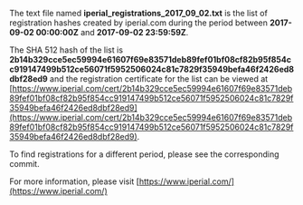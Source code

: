 The text file named **iperial_registrations_2017_09_02.txt** is the list of registration hashes created by iperial.com during the period between **2017-09-02 00:00:00Z** and **2017-09-02 23:59:59Z**.

The SHA 512 hash of the list is **2b14b329cce5ec59994e61607f69e83571deb89fef01bf08cf82b95f854cc919147499b512ce56071f5952506024c81c7829f35949befa46f2426ed8dbf28ed9** and the registration certificate for the list can be viewed at [https://www.iperial.com/cert/2b14b329cce5ec59994e61607f69e83571deb89fef01bf08cf82b95f854cc919147499b512ce56071f5952506024c81c7829f35949befa46f2426ed8dbf28ed9](https://www.iperial.com/cert/2b14b329cce5ec59994e61607f69e83571deb89fef01bf08cf82b95f854cc919147499b512ce56071f5952506024c81c7829f35949befa46f2426ed8dbf28ed9).

To find registrations for a different period, please see the corresponding commit.

For more information, please visit [https://www.iperial.com/](https://www.iperial.com/)
